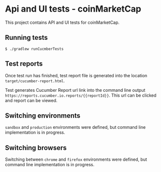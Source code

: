 # Api and UI tests - coinMarketCap
This project contains API and UI tests for coinMarketCap.

## Running tests

```
$ ./gradlew runCucmberTests
```
## Test reports
Once test run has finished, test report file is generated into the location ```target/cucumber-report.html```.

Test generates Cucumber Report url link into the command line output ```https://reports.cucumber.io.reports/{{reportId}}```. This url can be clicked and report can be viewed.

## Switching environments
```sandbox``` and ```production``` environments were defined, but command line implementation is in progress.

## Switching browsers
Switching between ```chrome``` and ```firefox``` environments were defined, but command line implementation is in progress. 